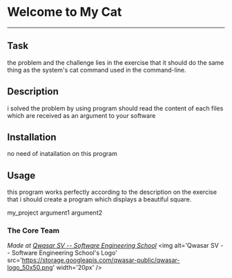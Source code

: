 # Welcome to My Cat
***

## Task
the problem and the challenge lies in the exercise that it should do the same thing as the system's cat command used in the command-line.

## Description
i solved the problem by using program should read the content of each files which are received as an argument to your software

## Installation
no need of inatallation on this program 
## Usage
 
 this program works perfectly according to the description on the exercise that i should create a program which displays a beautiful square.

my_project argument1 argument2


### The Core Team


<span><i>Made at <a href='https://qwasar.io'>Qwasar SV -- Software Engineering School</a></i></span>
<span><img alt='Qwasar SV -- Software Engineering School's Logo' src='https://storage.googleapis.com/qwasar-public/qwasar-logo_50x50.png' width='20px' /></span>

